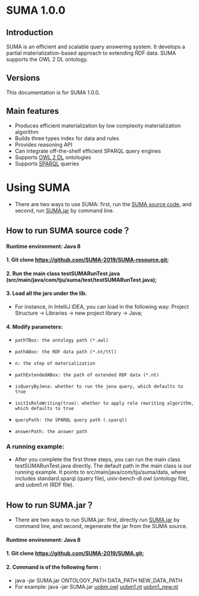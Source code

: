 # SUMA 1.0.0

## Introduction
SUMA is an efficient and scalable query answering system. It develops a partial materialization-based approach to extending RDF data. SUMA supports the OWL 2 DL ontology.

## Versions
This documentation is for SUMA 1.0.0.

## Main features
- Produces efficient materialization by low complexity materialization algorithm
- Builds three types index for data and rules
- Provides reasoning API
- Can integrate off-the-shelf efficient SPARQL query engines
- Supports [OWL 2 DL](https://www.w3.org/TR/owl2-syntax/) ontologies
- Supports [SPARQL](https://www.w3.org/TR/sparql11-query/) queries

# Using SUMA
- There are two ways to use SUMA: first, run the [SUMA source code](https://github.com/SUMA-2019/SUMA-resource), and second, run [SUMA.jar](https://github.com/SUMA-2019/SUMA) by command line.
## How to run SUMA source code？
#### Runtime environment: Java 8
#### 1. Git clone https://github.com/SUMA-2019/SUMA-resource.git;
#### 2. Run the main class testSUMARunTest.java (src/main/java/com/tju/suma/test/testSUMARunTest.java);
#### 3. Load all the jars under the lib. 

- For instance, in IntelliJ IDEA, you can load in the following way: Project Structure -> Libraries -> new project library -> Java;
#### 4. Modify parameters:
- `pathTBox: the ontology path (*.owl)`
    
- `pathABox: the RDF data path (*.nt/ttl)`
    
- `n: the step of materialization`
    
- `pathExtendedABox: the path of extended RDF data (*.nt)`
          
- `isQueryByJena: whether to run the jena query, which defaults to true`
		   
- `initIsRoleWriting(true): whether to apply role rewriting algorithm, which defaults to true`
          
- `queryPath: the SPARQL query path (.sparql)`
          
- `answerPath: the answer path`

### A running example:
- After you complete the first three steps, you can run the main class testSUMARunTest.java directly. The default path in the main class is our running example. It points to src/main/java/com/tju/suma/data, where includes standard.sparql (query file), univ-bench-dl.owl (ontology file), and uobm1.nt (RDF file).

## How to run SUMA.jar？
- There are two ways to run SUMA.jar: first, directly run [SUMA.jar](https://github.com/SUMA-2019/SUMA) by command line, and second, regenerate the jar from the SUMA source. 
#### Runtime environment: Java 8 
#### 1. Git clone https://github.com/SUMA-2019/SUMA.git;
#### 2. Command is of the following form :
- java -jar SUMA.jar ONTOLOGY_PATH DATA_PATH NEW_DATA_PATH
- For example: java -jar SUMA.jar [uobm.owl](https://github.com/SUMA-2019/SUMA) [uobm1.nt](https://github.com/SUMA-2019/SUMA) [uobm1_new.nt](https://github.com/SUMA-2019/SUMA)


  
 
